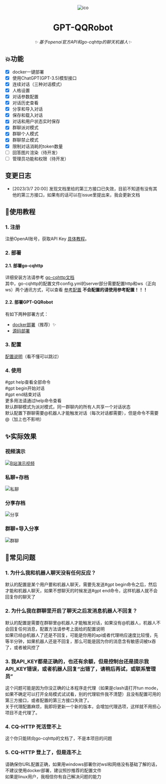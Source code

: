 <div align="center">

![ico](./docs/images/logo.png)
</div>

<div align="center">

# GPT-QQRobot 
_✨ 基于openai官方API和go-cqhttp的聊天机器人✨_
</div>

## 💥功能  
- [x] docker一键部署
- [x] 使用ChatGPT(GPT-3.5)模型接口
- [x] 连续对话（三种对话模式）
- [x] 人格设置
- [x] 对话参数配置
- [x] 对话历史查看
- [x] 分享和导入对话
- [x] 保存和载入对话
- [x] 对话和用户状态实时保存
- [x] 群聊派对模式
- [x] 群聊个人模式
- [x] 群聊禁止模式
- [x] 限制对话消耗的token数量
- [ ] 回答图片渲染（待开发）
- [ ] 管理员功能和权限（待开发）

## 变更日志
- [2023/3/7 20:00] 发现文档里给的第三方接口已失效，目前不知道有没有其他的第三方接口，如果有的话可以在issue里提出来，我会更新文档

## 🚀使用教程
### 1. 注册
注册OpenAI账号，获取API Key [具体教程](./docs/register.md)。
### 2. 部署
#### 2.1. 部署go-cqhttp
详细安装方法请参考 [go-cqhttp文档](https://docs.go-cqhttp.org/)  
其中，go-cqhttp的配置文件config.yml的server部分需要配置http和ws（正向ws）两个通讯方式，可以查看 [参考配置](./docs/go-http.md)
__不会配置的请使用参考配置！！！__
#### 2.2. 部署GPT-QQRobot
有如下两种部署方式：
- [docker部署](./docs/docker.md)（推荐）✨
- [源码部署](./docs/source.md)
### 3. 配置
[配置说明](./docs/config.md)（看不懂可以跳过）
### 4. 使用
\#gpt help查看全部命令  
\#gpt begin开始对话  
\#gpt end结束对话  
更多用法请通过help命令查看  
默认群聊模式为派对模式，同一群聊内的所有人共享一个对话状态  
默认配置下群聊需要@机器人才能触发对话（每次对话都需要），但是命令不需要@（加上也不影响）
## ✨实际效果
### 视频演示

[![B站演示视频](https://i0.hdslb.com/bfs/archive/4e5a82609ec92ef92812cce93be221efe556ea69.png@320w_200h_1c_!web-space-index-myvideo.webp)](https://www.bilibili.com/video/BV1io4y1z7GG)

### 私聊+存档
![私聊](./docs/images/private.png)

### 分享存档
![分享](./docs/images/share.png)
### 群聊+导入分享
![群聊](./docs/images/group.png)

## 📝常见问题
### 1. 为什么我和机器人聊天没有任何反应？
默认的配置是某个用户要和机器人聊天，需要先发送\#gpt begin命令之后，然后才能和机器人聊天，如果不想聊天的时候发送\#gpt end命令，这样机器人就不会回复你的聊天了
### 2. 为什么我在群聊里开启了聊天之后发消息机器人不回复？
默认的配置是需要在群聊里@机器人才能触发对话，如果没有@机器人，机器人不会回复任何消息，配置方法请参考上面给的配置说明  
如果已经@机器人了还是不回复，可能是你用的api或者代理响应速度比较慢，先等半分钟，如果机器人还是不回复，那么可能是因为你的消息含有敏感词被tx吞了，或者被风控了

### 3. 我API_KEY都是正确的，也还有余额，但是控制台还是提示我API_KEY错误，或者机器人回复“出错了，请稍后再试，或联系管理员”
这个问题可能是因为你没正确的让本程序走代理（如果是clash请打开tun mode，如果不确定可以打开全局模式试试看，别的代理软件我不清楚）且没有配置可用的第三方接口，或者配置的第三方接口失效了。  
关于代理配置麻烦，我即将更新一个新的版本，会增加代理选项，这样就不用担心项目不走代理了。

### 4. CQ-HTTP 死活登不上
这个你只能转向go-cqhttp的文档了，不是本项目的问题

### 5. CQ-HTTP 登上了，但是连不上
请确保你URL配置正确，如果用windows部署你对wsl和网络没有基础了解的话，不建议使用docker部署，建议照抄推荐的配置文件  
如果是linux用户，我相信你有自己解决问题的能力

